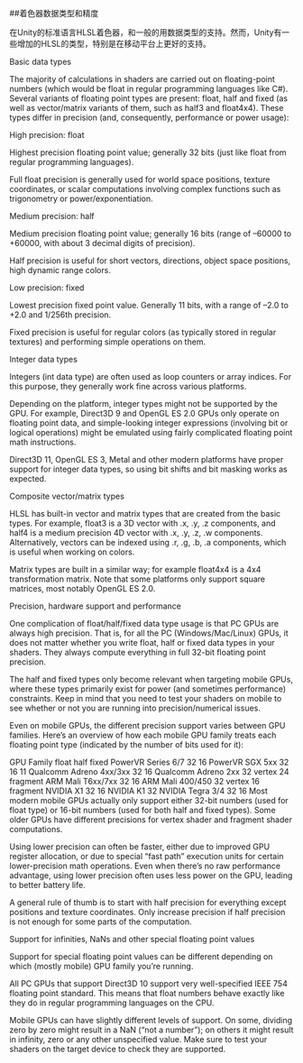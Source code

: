 ##着色器数据类型和精度

在Unity的标准语言HLSL着色器，和一般的用数据类型的支持。然而，Unity有一些增加的HLSL的类型，特别是在移动平台上更好的支持。

Basic data types

The majority of calculations in shaders are carried out on floating-point numbers (which would be float in regular programming languages like C#). Several variants of floating point types are present: float, half and fixed (as well as vector/matrix variants of them, such as half3 and float4x4). These types differ in precision (and, consequently, performance or power usage):

High precision: float

Highest precision floating point value; generally 32 bits (just like float from regular programming languages).

Full float precision is generally used for world space positions, texture coordinates, or scalar computations involving complex functions such as trigonometry or power/exponentiation.

Medium precision: half

Medium precision floating point value; generally 16 bits (range of –60000 to +60000, with about 3 decimal digits of precision).

Half precision is useful for short vectors, directions, object space positions, high dynamic range colors.

Low precision: fixed

Lowest precision fixed point value. Generally 11 bits, with a range of –2.0 to +2.0 and 1/256th precision.

Fixed precision is useful for regular colors (as typically stored in regular textures) and performing simple operations on them.

Integer data types

Integers (int data type) are often used as loop counters or array indices. For this purpose, they generally work fine across various platforms.

Depending on the platform, integer types might not be supported by the GPU. For example, Direct3D 9 and OpenGL ES 2.0 GPUs only operate on floating point data, and simple-looking integer expressions (involving bit or logical operations) might be emulated using fairly complicated floating point math instructions.

Direct3D 11, OpenGL ES 3, Metal and other modern platforms have proper support for integer data types, so using bit shifts and bit masking works as expected.

Composite vector/matrix types

HLSL has built-in vector and matrix types that are created from the basic types. For example, float3 is a 3D vector with .x, .y, .z components, and half4 is a medium precision 4D vector with .x, .y, .z, .w components. Alternatively, vectors can be indexed using .r, .g, .b, .a components, which is useful when working on colors.

Matrix types are built in a similar way; for example float4x4 is a 4x4 transformation matrix. Note that some platforms only support square matrices, most notably OpenGL ES 2.0.

Precision, hardware support and performance

One complication of float/half/fixed data type usage is that PC GPUs are always high precision. That is, for all the PC (Windows/Mac/Linux) GPUs, it does not matter whether you write float, half or fixed data types in your shaders. They always compute everything in full 32-bit floating point precision.

The half and fixed types only become relevant when targeting mobile GPUs, where these types primarily exist for power (and sometimes performance) constraints. Keep in mind that you need to test your shaders on mobile to see whether or not you are running into precision/numerical issues.

Even on mobile GPUs, the different precision support varies between GPU families. Here’s an overview of how each mobile GPU family treats each floating point type (indicated by the number of bits used for it):

GPU Family	float	half	fixed
PowerVR Series 6/7	32	16
PowerVR SGX 5xx	32	16	11
Qualcomm Adreno 4xx/3xx	32	16
Qualcomm Adreno 2xx	32 vertex 24 fragment
ARM Mali T6xx/7xx	32	16
ARM Mali 400/450	32 vertex 16 fragment
NVIDIA X1	32	16
NVIDIA K1	32
NVIDIA Tegra 3/4	32	16
Most modern mobile GPUs actually only support either 32-bit numbers (used for float type) or 16-bit numbers (used for both half and fixed types). Some older GPUs have different precisions for vertex shader and fragment shader computations.

Using lower precision can often be faster, either due to improved GPU register allocation, or due to special “fast path” execution units for certain lower-precision math operations. Even when there’s no raw performance advantage, using lower precision often uses less power on the GPU, leading to better battery life.

A general rule of thumb is to start with half precision for everything except positions and texture coordinates. Only increase precision if half precision is not enough for some parts of the computation.

Support for infinities, NaNs and other special floating point values

Support for special floating point values can be different depending on which (mostly mobile) GPU family you’re running.

All PC GPUs that support Direct3D 10 support very well-specified IEEE 754 floating point standard. This means that float numbers behave exactly like they do in regular programming languages on the CPU.

Mobile GPUs can have slightly different levels of support. On some, dividing zero by zero might result in a NaN (“not a number”); on others it might result in infinity, zero or any other unspecified value. Make sure to test your shaders on the target device to check they are supported.
